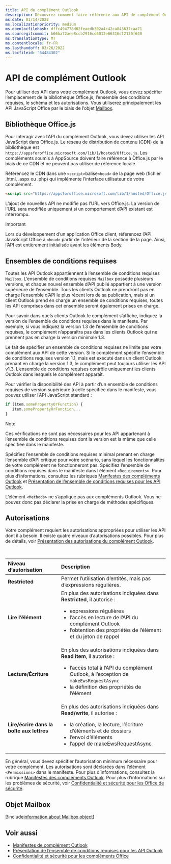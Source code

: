 ```yaml
---
title: API de complément Outlook
description: Découvrez comment faire référence aux API de complément Outlook et déclarer des autorisations dans votre complément Outlook.
ms.date: 01/14/2022
ms.localizationpriority: medium
ms.openlocfilehash: dffc494778d02feaedb302a4c42ca843637caa71
ms.sourcegitcommit: b66ba72aee8ccb2916cd6012e66316df2130f640
ms.translationtype: MT
ms.contentlocale: fr-FR
ms.lasthandoff: 03/26/2022
ms.locfileid: "64484302"
---
```

# <a name="outlook-add-in-apis"></a>API de complément Outlook

Pour utiliser des API dans votre complément Outlook, vous devez spécifier l’emplacement de la bibliothèque Office.js, l’ensemble des conditions requises, le schéma et les autorisations. Vous utiliserez principalement les API JavaScript Office par le biais de l’objet [Mailbox](#mailbox-object).

## <a name="officejs-library"></a>Bibliothèque Office.js

Pour interagir avec l’API du complément Outlook, vous devez utiliser les API JavaScript dans Office.js. Le réseau de distribution de contenu (CDN) de la bibliothèque est `https://appsforoffice.microsoft.com/lib/1/hosted/Office.js`. Les compléments soumis à AppSource doivent faire référence à Office.js par le biais de ce CDN et ne peuvent pas utiliser de référence locale.

Référencez le CDN dans une `<script>`balise`<head>` de la page web (fichier .html, .aspx ou .php) qui implémente l’interface utilisateur de votre complément.

```HTML
<script src="https://appsforoffice.microsoft.com/lib/1/hosted/Office.js" type="text/javascript"></script>
```

L’ajout de nouvelles API ne modifie pas l’URL vers Office.js. La version de l’URL sera modifiée uniquement si un comportement d’API existant est interrompu.

> [!IMPORTANT]
> Lors du développement d’un application Office client, référencez l’API JavaScript Office à `<head>` partir de l’intérieur de la section de la page. Ainsi, l’API est entièrement initialisée avant les éléments Body.

## <a name="requirement-sets"></a>Ensembles de conditions requises

Toutes les API Outlook appartiennent à l’ensemble de conditions requises `Mailbox`. L’ensemble de conditions requises `Mailbox` possède plusieurs versions, et chaque nouvel ensemble d’API publié appartient à une version supérieure de l’ensemble. Tous les clients Outlook ne prendront pas en charge l’ensemble d’API le plus récent lors de sa publication, mais si un client Outlook prend en charge un ensemble de conditions requises, toutes les API comprises dans cet ensemble seront également prises en charge.

Pour savoir dans quels clients Outlook le complément s’affiche, indiquez la version de l’ensemble de conditions requises dans le manifeste. Par exemple, si vous indiquez la version 1.3 de l’ensemble de conditions requises, le complément n’apparaîtra pas dans les clients Outlook qui ne prennent pas en charge la version minimale 1.3.

Le fait de spécifier un ensemble de conditions requises ne limite pas votre complément aux API de cette version. Si le complément spécifie l’ensemble de conditions requises version 1.1, mais est exécuté dans un client Outlook prenant en charge la version 1.3, le complément peut toujours utiliser les API v1.3. L’ensemble de conditions requises contrôle uniquement les clients Outlook dans lesquels le complément apparaît.

Pour vérifier la disponibilité des API à partir d’un ensemble de conditions requises de version supérieure à celle spécifiée dans le manifeste, vous pouvez utiliser l’API JavaScript standard :

```js
if (item.somePropertyOrFunction) {
   item.somePropertyOrFunction...  
}
```

> [!NOTE]
> Ces vérifications ne sont pas nécessaires pour les API appartenant à l’ensemble de conditions requises dont la version est la même que celle spécifiée dans le manifeste.

Spécifiez l’ensemble de conditions requises minimal prenant en charge l’ensemble d’API critique pour votre scénario, sans lequel les fonctionnalités de votre complément ne fonctionneront pas. Spécifiez l’ensemble de conditions requises dans le manifeste dans l’élément `<Requirements>`. Pour plus d’informations, consultez les rubriques [Manifestes des compléments Outlook](manifests.md) et [Présentation de l’ensemble de conditions requises pour les API Outlook](/javascript/api/requirement-sets/outlook-api-requirement-sets).

L’élément `<Methods>` ne s’applique pas aux compléments Outlook. Vous ne pouvez donc pas déclarer la prise en charge de méthodes spécifiques.

## <a name="permissions"></a>Autorisations

Votre complément requiert les autorisations appropriées pour utiliser les API dont il a besoin. Il existe quatre niveaux d’autorisations possibles. Pour plus de détails, voir [Présentation des autorisations du complément Outlook](understanding-outlook-add-in-permissions.md).

<br/>

|Niveau d’autorisation|Description|
|:-----|:-----|
| **Restricted** | Permet l’utilisation d’entités, mais pas d’expressions régulières. |
| **Lire l’élément** | En plus des autorisations indiquées dans **Restricted**, il autorise :<ul><li>expressions régulières</li><li>l’accès en lecture de l’API du complément Outlook</li><li>l’obtention des propriétés de l’élément et du jeton de rappel</li></ul> |
| **Lecture/Écriture** | En plus des autorisations indiquées dans **Read item**, il autorise :<ul><li>l’accès total à l’API du complément Outlook, à l’exception de `makeEwsRequestAsync`</li><li>la définition des propriétés de l’élément</li></ul> |
| **Lire/écrire dans la boîte aux lettres** | En plus des autorisations indiquées dans **Read/write**, il autorise :<ul><li>la création, la lecture, l’écriture d’éléments et de dossiers</li><li>l’envoi d’éléments</li><li>l’appel de [makeEwsRequestAsync](/javascript/api/requirement-sets/outlook/preview-requirement-set/office.context.mailbox#methods)</li></ul> |

En général, vous devez spécifier l’autorisation minimum nécessaire pour votre complément. Les autorisations sont déclarées dans l’élément `<Permissions>` dans le manifeste. Pour plus d’informations, consultez la rubrique [Manifestes des compléments Outlook](manifests.md). Pour plus d’informations sur les problèmes de sécurité, voir [Confidentialité et sécurité pour les Office de sécurité](../concepts/privacy-and-security.md).

## <a name="mailbox-object"></a>Objet Mailbox

[!include[information about Mailbox object](../includes/mailbox-object-desc.md)]

## <a name="see-also"></a>Voir aussi

- [Manifestes de complément Outlook](manifests.md)
- [Présentation de l’ensemble de conditions requises pour les API Outlook](/javascript/api/requirement-sets/outlook-api-requirement-sets)
- [Confidentialité et sécurité pour les compléments Office](../concepts/privacy-and-security.md)
